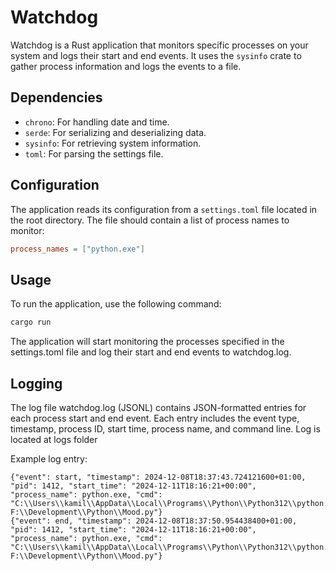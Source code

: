 # Watchdog

Watchdog is a Rust application that monitors specific processes on your system and logs their start and end events. It uses the `sysinfo` crate to gather process information and logs the events to a file.

## Dependencies

- `chrono`: For handling date and time.
- `serde`: For serializing and deserializing data.
- `sysinfo`: For retrieving system information.
- `toml`: For parsing the settings file.

## Configuration

The application reads its configuration from a `settings.toml` file located in the root directory. The file should contain a list of process names to monitor:

```toml
process_names = ["python.exe"]
```

## Usage
To run the application, use the following command:
```cmd
cargo run
```

The application will start monitoring the processes specified in the settings.toml file and log their start and end events to watchdog.log.

## Logging
The log file watchdog.log (JSONL) contains JSON-formatted entries for each process start and end event. Each entry includes the event type, timestamp, process ID, start time, process name, and command line.
Log is located at logs folder

Example log entry:
```plain
{"event": start, "timestamp": 2024-12-08T18:37:43.724121600+01:00, "pid": 1412, "start_time": "2024-12-11T18:16:21+00:00", "process_name": python.exe, "cmd": "C:\\Users\\kamil\\AppData\\Local\\Programs\\Python\\Python312\\python.exe F:\\Development\\Python\\Mood.py"}
{"event": end, "timestamp": 2024-12-08T18:37:50.954438400+01:00, "pid": 1412, "start_time": "2024-12-11T18:16:21+00:00", "process_name": python.exe, "cmd": "C:\\Users\\kamil\\AppData\\Local\\Programs\\Python\\Python312\\python.exe F:\\Development\\Python\\Mood.py"}
```
